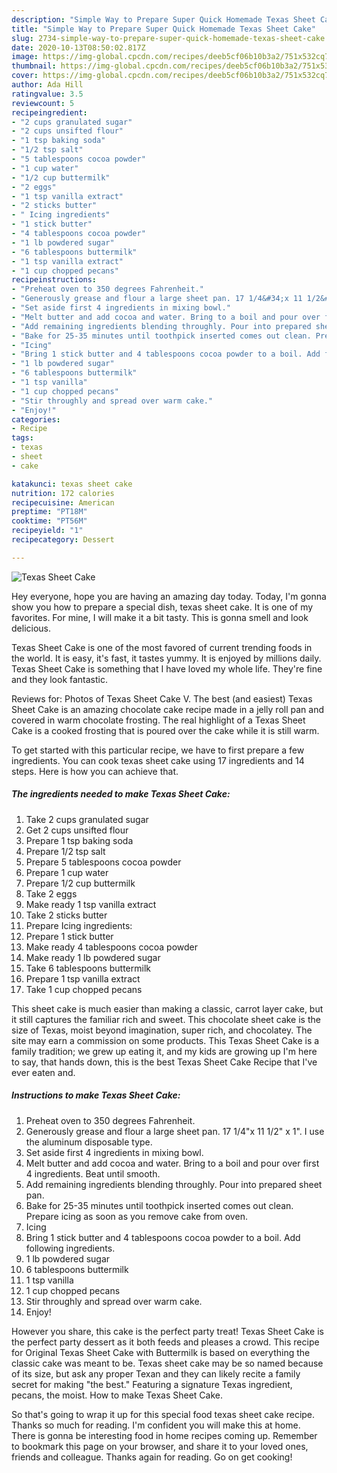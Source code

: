 ```yaml
---
description: "Simple Way to Prepare Super Quick Homemade Texas Sheet Cake"
title: "Simple Way to Prepare Super Quick Homemade Texas Sheet Cake"
slug: 2734-simple-way-to-prepare-super-quick-homemade-texas-sheet-cake
date: 2020-10-13T08:50:02.817Z
image: https://img-global.cpcdn.com/recipes/deeb5cf06b10b3a2/751x532cq70/texas-sheet-cake-recipe-main-photo.jpg
thumbnail: https://img-global.cpcdn.com/recipes/deeb5cf06b10b3a2/751x532cq70/texas-sheet-cake-recipe-main-photo.jpg
cover: https://img-global.cpcdn.com/recipes/deeb5cf06b10b3a2/751x532cq70/texas-sheet-cake-recipe-main-photo.jpg
author: Ada Hill
ratingvalue: 3.5
reviewcount: 5
recipeingredient:
- "2 cups granulated sugar"
- "2 cups unsifted flour"
- "1 tsp baking soda"
- "1/2 tsp salt"
- "5 tablespoons cocoa powder"
- "1 cup water"
- "1/2 cup buttermilk"
- "2 eggs"
- "1 tsp vanilla extract"
- "2 sticks butter"
- " Icing ingredients"
- "1 stick butter"
- "4 tablespoons cocoa powder"
- "1 lb powdered sugar"
- "6 tablespoons buttermilk"
- "1 tsp vanilla extract"
- "1 cup chopped pecans"
recipeinstructions:
- "Preheat oven to 350 degrees Fahrenheit."
- "Generously grease and flour a large sheet pan. 17 1/4&#34;x 11 1/2&#34; x 1&#34;. I use the aluminum disposable type."
- "Set aside first 4 ingredients in mixing bowl."
- "Melt butter and add cocoa and water. Bring to a boil and pour over first 4 ingredients. Beat until smooth."
- "Add remaining ingredients blending throughly. Pour into prepared sheet pan."
- "Bake for 25-35 minutes until toothpick inserted comes out clean. Prepare icing as soon as you remove cake from oven."
- "Icing"
- "Bring 1 stick butter and 4 tablespoons cocoa powder to a boil. Add following ingredients."
- "1 lb powdered sugar"
- "6 tablespoons buttermilk"
- "1 tsp vanilla"
- "1 cup chopped pecans"
- "Stir throughly and spread over warm cake."
- "Enjoy!"
categories:
- Recipe
tags:
- texas
- sheet
- cake

katakunci: texas sheet cake 
nutrition: 172 calories
recipecuisine: American
preptime: "PT18M"
cooktime: "PT56M"
recipeyield: "1"
recipecategory: Dessert

---
```



![Texas Sheet Cake](https://img-global.cpcdn.com/recipes/deeb5cf06b10b3a2/751x532cq70/texas-sheet-cake-recipe-main-photo.jpg)

Hey everyone, hope you are having an amazing day today. Today, I'm gonna show you how to prepare a special dish, texas sheet cake. It is one of my favorites. For mine, I will make it a bit tasty. This is gonna smell and look delicious.

Texas Sheet Cake is one of the most favored of current trending foods in the world. It is easy, it's fast, it tastes yummy. It is enjoyed by millions daily. Texas Sheet Cake is something that I have loved my whole life. They're fine and they look fantastic.

Reviews for: Photos of Texas Sheet Cake V. The best (and easiest) Texas Sheet Cake is an amazing chocolate cake recipe made in a jelly roll pan and covered in warm chocolate frosting. The real highlight of a Texas Sheet Cake is a cooked frosting that is poured over the cake while it is still warm.


To get started with this particular recipe, we have to first prepare a few ingredients. You can cook texas sheet cake using 17 ingredients and 14 steps. Here is how you can achieve that.

<!--inarticleads1-->

##### The ingredients needed to make Texas Sheet Cake:

1. Take 2 cups granulated sugar
1. Get 2 cups unsifted flour
1. Prepare 1 tsp baking soda
1. Prepare 1/2 tsp salt
1. Prepare 5 tablespoons cocoa powder
1. Prepare 1 cup water
1. Prepare 1/2 cup buttermilk
1. Take 2 eggs
1. Make ready 1 tsp vanilla extract
1. Take 2 sticks butter
1. Prepare  Icing ingredients:
1. Prepare 1 stick butter
1. Make ready 4 tablespoons cocoa powder
1. Make ready 1 lb powdered sugar
1. Take 6 tablespoons buttermilk
1. Prepare 1 tsp vanilla extract
1. Take 1 cup chopped pecans


This sheet cake is much easier than making a classic, carrot layer cake, but it still captures the familiar rich and sweet. This chocolate sheet cake is the size of Texas, moist beyond imagination, super rich, and chocolatey. The site may earn a commission on some products. This Texas Sheet Cake is a family tradition; we grew up eating it, and my kids are growing up I&#39;m here to say, that hands down, this is the best Texas Sheet Cake Recipe that I&#39;ve ever eaten and. 

<!--inarticleads2-->

##### Instructions to make Texas Sheet Cake:

1. Preheat oven to 350 degrees Fahrenheit.
1. Generously grease and flour a large sheet pan. 17 1/4&#34;x 11 1/2&#34; x 1&#34;. I use the aluminum disposable type.
1. Set aside first 4 ingredients in mixing bowl.
1. Melt butter and add cocoa and water. Bring to a boil and pour over first 4 ingredients. Beat until smooth.
1. Add remaining ingredients blending throughly. Pour into prepared sheet pan.
1. Bake for 25-35 minutes until toothpick inserted comes out clean. Prepare icing as soon as you remove cake from oven.
1. Icing
1. Bring 1 stick butter and 4 tablespoons cocoa powder to a boil. Add following ingredients.
1. 1 lb powdered sugar
1. 6 tablespoons buttermilk
1. 1 tsp vanilla
1. 1 cup chopped pecans
1. Stir throughly and spread over warm cake.
1. Enjoy!


However you share, this cake is the perfect party treat! Texas Sheet Cake is the perfect party dessert as it both feeds and pleases a crowd. This recipe for Original Texas Sheet Cake with Buttermilk is based on everything the classic cake was meant to be. Texas sheet cake may be so named because of its size, but ask any proper Texan and they can likely recite a family secret for making &#34;the best.&#34; Featuring a signature Texas ingredient, pecans, the moist. How to make Texas Sheet Cake. 

So that's going to wrap it up for this special food texas sheet cake recipe. Thanks so much for reading. I'm confident you will make this at home. There is gonna be interesting food in home recipes coming up. Remember to bookmark this page on your browser, and share it to your loved ones, friends and colleague. Thanks again for reading. Go on get cooking!
